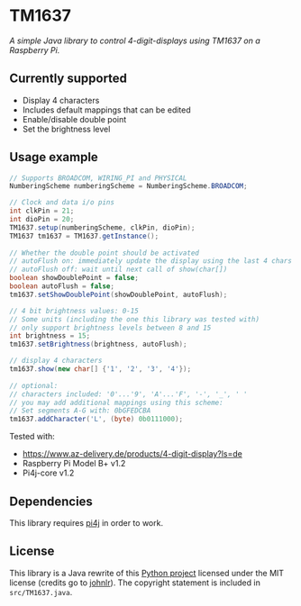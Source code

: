 # TM1637
*A simple Java library to control 4-digit-displays using TM1637 on a Raspberry Pi.*

## Currently supported
* Display 4 characters
* Includes default mappings that can be edited
* Enable/disable double point
* Set the brightness level

## Usage example
```java
// Supports BROADCOM, WIRING_PI and PHYSICAL
NumberingScheme numberingScheme = NumberingScheme.BROADCOM;

// Clock and data i/o pins
int clkPin = 21;
int dioPin = 20;
TM1637.setup(numberingScheme, clkPin, dioPin);
TM1637 tm1637 = TM1637.getInstance();
		
// Whether the double point should be activated
// autoFlush on: immediately update the display using the last 4 chars
// autoFlush off: wait until next call of show(char[])
boolean showDoublePoint = false;
boolean autoFlush = false;
tm1637.setShowDoublePoint(showDoublePoint, autoFlush);

// 4 bit brightness values: 0-15
// Some units (including the one this library was tested with)
// only support brightness levels between 8 and 15
int brightness = 15;
tm1637.setBrightness(brightness, autoFlush);

// display 4 characters
tm1637.show(new char[] {'1', '2', '3', '4'});
		
// optional:
// characters included: '0'...'9', 'A'...'F', '-', '_', ' '
// you may add additional mappings using this scheme:
// Set segments A-G with: 0bGFEDCBA
tm1637.addCharacter('L', (byte) 0b0111000);
```
Tested with:
* https://www.az-delivery.de/products/4-digit-display?ls=de
* Raspberry Pi Model B+ v1.2
* Pi4j-core v1.2

## Dependencies
This library requires [pi4j](http://pi4j.com) in order to work.


## License
This library is a Java rewrite of this [Python project](https://github.com/johnlr/raspberrypi-tm1637)
 licensed under the MIT license (credits go to [johnlr](https://github.com/johnlr)).
 The copyright statement is included in `src/TM1637.java`.
